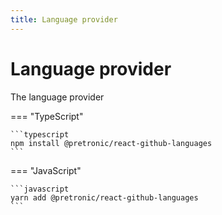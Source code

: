 ```yaml
---
title: Language provider
---
```


# Language provider

The language provider 

=== "TypeScript"

    ```typescript
    npm install @pretronic/react-github-languages
    ```

=== "JavaScript"

    ```javascript
    yarn add @pretronic/react-github-languages
    ```


